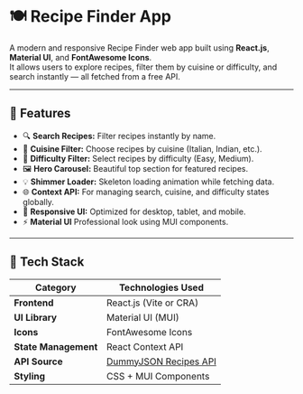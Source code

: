 # 🍽️ Recipe Finder App

A modern and responsive Recipe Finder web app built using **React.js**, **Material UI**, and **FontAwesome Icons**.  
It allows users to explore recipes, filter them by cuisine or difficulty, and search instantly — all fetched from a free API.

---

## 🚀 Features

- 🔍 **Search Recipes:** Filter recipes instantly by name.
- 🍳 **Cuisine Filter:** Choose recipes by cuisine (Italian, Indian, etc.).
- 🧩 **Difficulty Filter:** Select recipes by difficulty (Easy, Medium).
- 🖼️ **Hero Carousel:** Beautiful top section for featured recipes.
- 💡 **Shimmer Loader:** Skeleton loading animation while fetching data.
- 🌐 **Context API:** For managing search, cuisine, and difficulty states globally.
- 📱 **Responsive UI:** Optimized for desktop, tablet, and mobile.
- ⚡ **Material UI** Professional look using MUI components.

---

## 🧰 Tech Stack

| Category | Technologies Used |
|-----------|-------------------|
| **Frontend** | React.js (Vite or CRA) |
| **UI Library** | Material UI (MUI) |
| **Icons** | FontAwesome Icons |
| **State Management** | React Context API |
| **API Source** | [DummyJSON Recipes API](https://dummyjson.com/recipes) |
| **Styling** | CSS + MUI Components |
